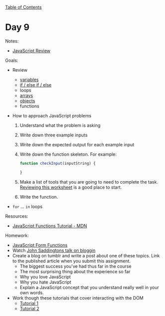 [Table of Contents](/README.md)

# Day 9

Notes:
* [JavaScript Review](https://github.com/TIY-Austin-Front-End-Engineering/vanilla-js-and-jquery-review)

Goals:
* Review

	* [variables](https://github.com/TIY-Austin-Front-End-Engineering/javascript-variables-worksheet)
	* [if / else if / else](https://github.com/TIY-Austin-Front-End-Engineering/javascript-if-else-worksheet)
	* loops
	* [arrays](https://github.com/TIY-Austin-Front-End-Engineering/javascript-arrays-worksheet)
	* [objects](https://github.com/TIY-Austin-Front-End-Engineering/javascript-objects-worksheet)
	* functions

* How to approach JavaScript problems

	1. Understand what the problem is asking
	2. Write down three example inputs
	3. Write down the expected output for each example input
	4. Write down the function skeleton. For example:

		```js
		function checkInput(inputString) {

		}
		```

	5. Make a list of tools that you are going to need to complete the task. [Reviewing this worksheet](https://github.com/TIY-Austin-Front-End-Engineering/vanilla-js-and-jquery-review) is a good place to start.
	6. Write the function.

* `for` ... `in` loops


Resources:
* [JavaScript Functions Tutorial - MDN](https://developer.mozilla.org/en-US/docs/Web/JavaScript/A_re-introduction_to_JavaScript#Functions)

Homework:
* [JavaScript Form Functions](https://github.com/TIY-Austin-Front-End-Engineering/javascript-form-functions)
* Watch [John Saddingtons talk on bloggin](https://www.youtube.com/watch?v=ELJMXr7RWF8)
* Create a blog on tumblr and write a post about one of these topics. Link to the published article when you submit this assignment.
	* The biggest success you've had thus far in the course
	* The most surprising thing about the experience so far
	* Why you love JavaScript
	* Why you hate JavaScript
	* Explain a JavaScript concept that you understand really well in your own words.
* Work though these tutorials that cover interacting with the DOM
	* [Tutorial 1](https://dom-tutorials.appspot.com/static/1.html)
	* [Tutorial 2](https://dom-tutorials.appspot.com/static/2.html)
